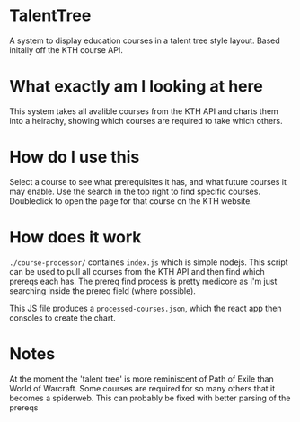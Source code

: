 # TalentTree
A system to display education courses in a talent tree style layout. Based initally off the KTH course API.
# What exactly am I looking at here
This system takes all avalible courses from the KTH API and charts them into a heirachy, showing which courses are required to take which others. 
# How do I use this
Select a course to see what prerequisites it has, and what future courses it may enable. Use the search in the top right to find specific courses. Doubleclick to open the page for that course on the KTH website.
# How does it work
`./course-processor/` containes `index.js` which is simple nodejs. This script can be used to pull all courses from the KTH API and then find which prereqs each has. The prereq find process is pretty medicore as I'm just searching inside the prereq field (where possible).

This JS file produces a `processed-courses.json`, which the react app then consoles to create the chart.

# Notes
At the moment the 'talent tree' is more reminiscent of Path of Exile than World of Warcraft. Some courses are required for so many others that it becomes a spiderweb. This can probably be fixed with better parsing of the prereqs